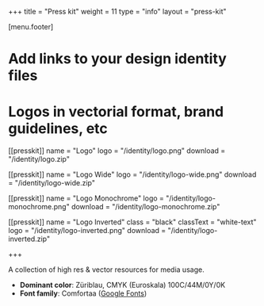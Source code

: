 +++
title = "Press kit"
weight = 11
type = "info"
layout = "press-kit"

[menu.footer]

# Add links to your design identity files
# Logos in vectorial format, brand guidelines, etc
[[presskit]]
name = "Logo"
logo = "/identity/logo.png"
download = "/identity/logo.zip"

[[presskit]]
name = "Logo Wide"
logo = "/identity/logo-wide.png"
download = "/identity/logo-wide.zip"

[[presskit]]
name = "Logo Monochrome"
logo = "/identity/logo-monochrome.png"
download = "/identity/logo-monochrome.zip"

[[presskit]]
name = "Logo Inverted"
class = "black"
classText = "white-text"
logo = "/identity/logo-inverted.png"
download = "/identity/logo-inverted.zip"

+++

A collection of high res & vector resources for media usage.

* **Dominant color**: Züriblau, CMYK (Euroskala) 100C/44M/0Y/0K
* **Font family**: Comfortaa ([Google Fonts](https://fonts.google.com/specimen/Comfortaa))
